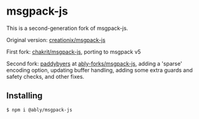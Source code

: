 # msgpack-js

This is a second-generation fork of msgpack-js.

Original version: [creationix/msgpack-js](https://github.com/creationix/msgpack-js)

First fork: [chakrit/msgpack-js](https://github.com/chakrit/msgpack-js), porting to msgpack v5

Second fork: [paddybyers](https://github.com/paddybyers/) at [ably-forks/msgpack-js](https://github.com/ably-forks/msgpack-js), adding a 'sparse' encoding option, updating buffer handling, adding some extra guards and safety checks, and other fixes.

## Installing

```sh
$ npm i @ably/msgpack-js
```
